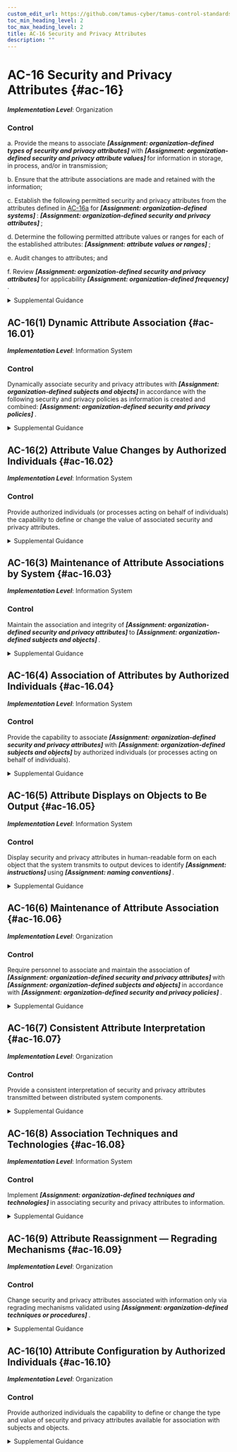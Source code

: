 ```yaml
---
custom_edit_url: https://github.com/tamus-cyber/tamus-control-standards/tree/main/content/tamus.edu/TAMUS_profile.xml
toc_min_heading_level: 2
toc_max_heading_level: 2
title: AC-16 Security and Privacy Attributes
description: ""
---
```


# AC-16 Security and Privacy Attributes {#ac-16}

_**Implementation Level**_: Organization

### Control

a. Provide the means to associate <strong title="ac-16_prm_1"> <em>[Assignment: organization-defined types of security and privacy attributes]</em> </strong> with <strong title="ac-16_prm_2"> <em>[Assignment: organization-defined security and privacy attribute values]</em> </strong> for information in storage, in process, and/or in transmission;

b. Ensure that the attribute associations are made and retained with the information;

c. Establish the following permitted security and privacy attributes from the attributes defined in <a xmlns="http://csrc.nist.gov/ns/oscal/1.0" href="#ac-16_smt.a">AC-16a</a> for <strong title="ac-16_prm_3"> <em>[Assignment: organization-defined systems]</em> </strong>: <strong title="ac-16_prm_4"> <em>[Assignment: organization-defined security and privacy attributes]</em> </strong>;

d. Determine the following permitted attribute values or ranges for each of the established attributes: <strong title="ac-16_odp.09"> <em>[Assignment: attribute values or ranges]</em> </strong>;

e. Audit changes to attributes; and

f. Review <strong title="ac-16_prm_6"> <em>[Assignment: organization-defined security and privacy attributes]</em> </strong> for applicability <strong title="ac-16_prm_7"> <em>[Assignment: organization-defined frequency]</em> </strong>.

<details>
  <summary>Supplemental Guidance</summary>

Information is represented internally within systems using abstractions known as data structures. Internal data structures can represent different types of entities, both active and passive. Active entities, also known as subjects, are typically associated with individuals, devices, or processes acting on behalf of individuals. Passive entities, also known as objects, are typically associated with data structures, such as records, buffers, tables, files, inter-process pipes, and communications ports. Security attributes, a form of metadata, are abstractions that represent the basic properties or characteristics of active and passive entities with respect to safeguarding information. Privacy attributes, which may be used independently or in conjunction with security attributes, represent the basic properties or characteristics of active or passive entities with respect to the management of personally identifiable information. Attributes can be either explicitly or implicitly associated with the information contained in organizational systems or system components.

</details>

## AC-16(1) Dynamic Attribute Association {#ac-16.01}

_**Implementation Level**_: Information System

### Control

Dynamically associate security and privacy attributes with <strong title="ac-16.1_prm_1"> <em>[Assignment: organization-defined subjects and objects]</em> </strong> in accordance with the following security and privacy policies as information is created and combined: <strong title="ac-16.1_prm_2"> <em>[Assignment: organization-defined security and privacy policies]</em> </strong>.

<details>
  <summary>Supplemental Guidance</summary>

Dynamic association of attributes is appropriate whenever the security or privacy characteristics of information change over time. Attributes may change due to information aggregation issues (i.e., characteristics of individual data elements are different from the combined elements), changes in individual access authorizations (i.e., privileges), changes in the security category of information, or changes in security or privacy policies. Attributes may also change situationally.

</details>

## AC-16(2) Attribute Value Changes by Authorized Individuals {#ac-16.02}

_**Implementation Level**_: Information System

### Control

Provide authorized individuals (or processes acting on behalf of individuals) the capability to define or change the value of associated security and privacy attributes.

<details>
  <summary>Supplemental Guidance</summary>

The content or assigned values of attributes can directly affect the ability of individuals to access organizational information. Therefore, it is important for systems to be able to limit the ability to create or modify attributes to authorized individuals.

</details>

## AC-16(3) Maintenance of Attribute Associations by System {#ac-16.03}

_**Implementation Level**_: Information System

### Control

Maintain the association and integrity of <strong title="ac-16.3_prm_1"> <em>[Assignment: organization-defined security and privacy attributes]</em> </strong> to <strong title="ac-16.3_prm_2"> <em>[Assignment: organization-defined subjects and objects]</em> </strong>.

<details>
  <summary>Supplemental Guidance</summary>

Maintaining the association and integrity of security and privacy attributes to subjects and objects with sufficient assurance helps to ensure that the attribute associations can be used as the basis of automated policy actions. The integrity of specific items, such as security configuration files, may be maintained through the use of an integrity monitoring mechanism that detects anomalies and changes that deviate from <q xmlns="http://csrc.nist.gov/ns/oscal/1.0">known good</q> baselines. Automated policy actions include retention date expirations, access control decisions, information flow control decisions, and information disclosure decisions.

</details>

## AC-16(4) Association of Attributes by Authorized Individuals {#ac-16.04}

_**Implementation Level**_: Information System

### Control

Provide the capability to associate <strong title="ac-16.4_prm_1"> <em>[Assignment: organization-defined security and privacy attributes]</em> </strong> with <strong title="ac-16.4_prm_2"> <em>[Assignment: organization-defined subjects and objects]</em> </strong> by authorized individuals (or processes acting on behalf of individuals).

<details>
  <summary>Supplemental Guidance</summary>

Systems, in general, provide the capability for privileged users to assign security and privacy attributes to system-defined subjects (e.g., users) and objects (e.g., directories, files, and ports). Some systems provide additional capability for general users to assign security and privacy attributes to additional objects (e.g., files, emails). The association of attributes by authorized individuals is described in the design documentation. The support provided by systems can include prompting users to select security and privacy attributes to be associated with information objects, employing automated mechanisms to categorize information with attributes based on defined policies, or ensuring that the combination of the security or privacy attributes selected is valid. Organizations consider the creation, deletion, or modification of attributes when defining auditable events.

</details>

## AC-16(5) Attribute Displays on Objects to Be Output {#ac-16.05}

_**Implementation Level**_: Information System

### Control

Display security and privacy attributes in human-readable form on each object that the system transmits to output devices to identify <strong title="ac-16.05_odp.01"> <em>[Assignment: instructions]</em> </strong> using <strong title="ac-16.05_odp.02"> <em>[Assignment: naming conventions]</em> </strong>.

<details>
  <summary>Supplemental Guidance</summary>

System outputs include printed pages, screens, or equivalent items. System output devices include printers, notebook computers, video displays, smart phones, and tablets. To mitigate the risk of unauthorized exposure of information (e.g., shoulder surfing), the outputs display full attribute values when unmasked by the subscriber.

</details>

## AC-16(6) Maintenance of Attribute Association {#ac-16.06}

_**Implementation Level**_: Organization

### Control

Require personnel to associate and maintain the association of <strong title="ac-16.6_prm_1"> <em>[Assignment: organization-defined security and privacy attributes]</em> </strong> with <strong title="ac-16.6_prm_2"> <em>[Assignment: organization-defined subjects and objects]</em> </strong> in accordance with <strong title="ac-16.6_prm_3"> <em>[Assignment: organization-defined security and privacy policies]</em> </strong>.

<details>
  <summary>Supplemental Guidance</summary>

Maintaining attribute association requires individual users (as opposed to the system) to maintain associations of defined security and privacy attributes with subjects and objects.

</details>

## AC-16(7) Consistent Attribute Interpretation {#ac-16.07}

_**Implementation Level**_: Organization

### Control

Provide a consistent interpretation of security and privacy attributes transmitted between distributed system components.

<details>
  <summary>Supplemental Guidance</summary>

To enforce security and privacy policies across multiple system components in distributed systems, organizations provide a consistent interpretation of security and privacy attributes employed in access enforcement and flow enforcement decisions. Organizations can establish agreements and processes to help ensure that distributed system components implement attributes with consistent interpretations in automated access enforcement and flow enforcement actions.

</details>

## AC-16(8) Association Techniques and Technologies {#ac-16.08}

_**Implementation Level**_: Information System

### Control

Implement <strong title="ac-16.8_prm_1"> <em>[Assignment: organization-defined techniques and technologies]</em> </strong> in associating security and privacy attributes to information.

<details>
  <summary>Supplemental Guidance</summary>

The association of security and privacy attributes to information within systems is important for conducting automated access enforcement and flow enforcement actions. The association of such attributes to information (i.e., binding) can be accomplished with technologies and techniques that provide different levels of assurance. For example, systems can cryptographically bind attributes to information using digital signatures that support cryptographic keys protected by hardware devices (sometimes known as hardware roots of trust).

</details>

## AC-16(9) Attribute Reassignment — Regrading Mechanisms {#ac-16.09}

_**Implementation Level**_: Organization

### Control

Change security and privacy attributes associated with information only via regrading mechanisms validated using <strong title="ac-16.9_prm_1"> <em>[Assignment: organization-defined techniques or procedures]</em> </strong>.

<details>
  <summary>Supplemental Guidance</summary>

A regrading mechanism is a trusted process authorized to re-classify and re-label data in accordance with a defined policy exception. Validated regrading mechanisms are used by organizations to provide the requisite levels of assurance for attribute reassignment activities. The validation is facilitated by ensuring that regrading mechanisms are single purpose and of limited function. Since security and privacy attribute changes can directly affect policy enforcement actions, implementing trustworthy regrading mechanisms is necessary to help ensure that such mechanisms perform in a consistent and correct mode of operation.

</details>

## AC-16(10) Attribute Configuration by Authorized Individuals {#ac-16.10}

_**Implementation Level**_: Organization

### Control

Provide authorized individuals the capability to define or change the type and value of security and privacy attributes available for association with subjects and objects.

<details>
  <summary>Supplemental Guidance</summary>

The content or assigned values of security and privacy attributes can directly affect the ability of individuals to access organizational information. Thus, it is important for systems to be able to limit the ability to create or modify the type and value of attributes available for association with subjects and objects to authorized individuals only.

</details>

